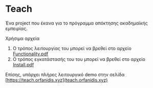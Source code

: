 # Teach

Ένα project που έκανα για το πρόγραμμα απόκτησης ακαδημαϊκής εμπειρίας.

Χρήσιμα αρχεία

1) Ο τρόπος λειτουργίας του μπορεί να βρεθεί στο αρχείο [Functionality.pdf](https://github.com/porfanid/Teach/blob/main/Functionality.pdf)
2) Ο τρόπος εγκατάστασής του του μπορεί να βρεθεί στο αρχείο [Install.pdf](https://github.com/porfanid/Teach/blob/main/Install.pdf)

Επίσης, υπάρχει πλήρες λειτουργικό demo στην σελίδα [https://teach.orfanidis.xyz](teach.orfanidis.xyz)